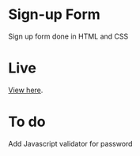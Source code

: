 # Sign-up Form
Sign up form done in HTML and CSS

# Live
[View here](https://stochasticats.github.io/signup-form/).

# To do
Add Javascript validator for password